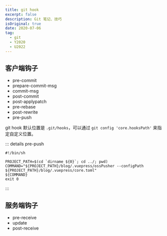 ```yaml
---
title: git hook
excerpt: false
description: Git 笔记、技巧
isOriginal: true
date: 2020-07-06
tag: 
  - git
  - Y2020
  - U2022
---
```


## 客户端钩子

- pre-commit
- prepare-commit-msg
- commit-msg
- post-commit
- post-applypatch
- pre-rebase
- post-rewrite
- pre-push

git hook 默认位置是 `.git/hooks`，可以通过 `git config 'core.hooksPath'` 来指定自定义位置。

::: details pre-push
```shell
#!/bin/sh

PROJECT_PATH=$(cd `dirname ${0}`; cd ../; pwd)
COMMAND="${PROJECT_PATH}/blog/.vuepress/ossPusher --configPath ${PROJECT_PATH}/blog/.vuepress/core.toml"
${COMMAND}
exit 0
```
:::

## 服务端钩子

- pre-receive
- update
- post-receive
